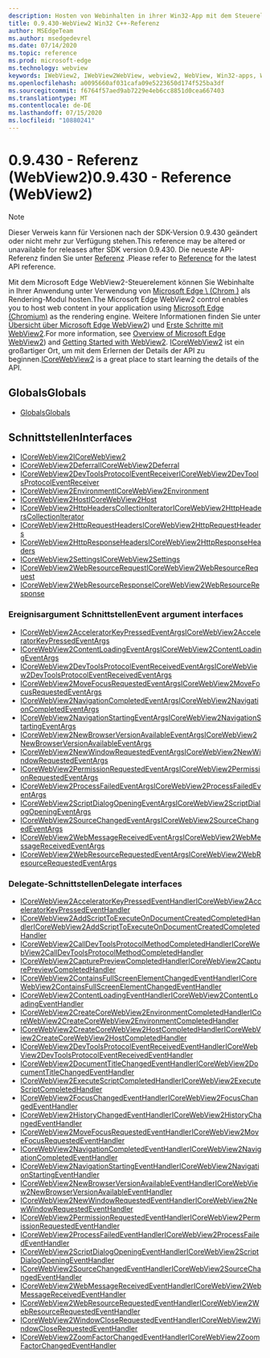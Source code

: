 ```yaml
---
description: Hosten von Webinhalten in ihrer Win32-App mit dem Steuerelement "Microsoft Edge WebView 2"
title: 0.9.430-WebView2 Win32 C++-Referenz
author: MSEdgeTeam
ms.author: msedgedevrel
ms.date: 07/14/2020
ms.topic: reference
ms.prod: microsoft-edge
ms.technology: webview
keywords: IWebView2, IWebView2WebView, webview2, WebView, Win32-apps, Win32, Edge, ICoreWebView2, ICoreWebView2Host, Browser-Steuerelement, Edge-HTML
ms.openlocfilehash: a0095660af031cafa09e5223650d174f525ba3df
ms.sourcegitcommit: f6764f57aed9ab7229e4eb6cc8851d0cea667403
ms.translationtype: MT
ms.contentlocale: de-DE
ms.lasthandoff: 07/15/2020
ms.locfileid: "10880241"
---
```

# <span data-ttu-id="3a569-104">0.9.430 - Referenz (WebView2)</span><span class="sxs-lookup"><span data-stu-id="3a569-104">0.9.430 - Reference (WebView2)</span></span>  

> [!NOTE]
> <span data-ttu-id="3a569-105">Dieser Verweis kann für Versionen nach der SDK-Version 0.9.430 geändert oder nicht mehr zur Verfügung stehen.</span><span class="sxs-lookup"><span data-stu-id="3a569-105">This reference may be altered or unavailable for releases after SDK version 0.9.430.</span></span> <span data-ttu-id="3a569-106">Die neueste API-Referenz finden Sie unter [Referenz](../../webview2-api-reference.md) .</span><span class="sxs-lookup"><span data-stu-id="3a569-106">Please refer to [Reference](../../webview2-api-reference.md) for the latest API reference.</span></span>

<span data-ttu-id="3a569-107">Mit dem Microsoft Edge WebView2-Steuerelement können Sie Webinhalte in Ihrer Anwendung unter Verwendung von [Microsoft Edge \ (Chrom \)](https://www.microsoftedgeinsider.com) als Rendering-Modul hosten.</span><span class="sxs-lookup"><span data-stu-id="3a569-107">The Microsoft Edge WebView2 control enables you to host web content in your application using [Microsoft Edge \(Chromium\)](https://www.microsoftedgeinsider.com) as the rendering engine.</span></span>  <span data-ttu-id="3a569-108">Weitere Informationen finden Sie unter [Übersicht über Microsoft Edge WebView2](../../index.md)) und [Erste Schritte mit WebView2](../../gettingstarted/win32.md).</span><span class="sxs-lookup"><span data-stu-id="3a569-108">For more information, see [Overview of Microsoft Edge WebView2](../../index.md)) and [Getting Started with WebView2](../../gettingstarted/win32.md).</span></span>  <span data-ttu-id="3a569-109">[ICoreWebView2](0-9-430/ICoreWebView2.md) ist ein großartiger Ort, um mit dem Erlernen der Details der API zu beginnen.</span><span class="sxs-lookup"><span data-stu-id="3a569-109">[ICoreWebView2](0-9-430/ICoreWebView2.md) is a great place to start learning the details of the API.</span></span>  

## <span data-ttu-id="3a569-110">Globals</span><span class="sxs-lookup"><span data-stu-id="3a569-110">Globals</span></span>  

*   [<span data-ttu-id="3a569-111">Globals</span><span class="sxs-lookup"><span data-stu-id="3a569-111">Globals</span></span>](0-9-430/webview2-idl.md)  

## <span data-ttu-id="3a569-112">Schnittstellen</span><span class="sxs-lookup"><span data-stu-id="3a569-112">Interfaces</span></span>  
*   [<span data-ttu-id="3a569-113">ICoreWebView2</span><span class="sxs-lookup"><span data-stu-id="3a569-113">ICoreWebView2</span></span>](0-9-430/ICoreWebView2.md)
*   [<span data-ttu-id="3a569-114">ICoreWebView2Deferral</span><span class="sxs-lookup"><span data-stu-id="3a569-114">ICoreWebView2Deferral</span></span>](0-9-430/ICoreWebView2Deferral.md)
*   [<span data-ttu-id="3a569-115">ICoreWebView2DevToolsProtocolEventReceiver</span><span class="sxs-lookup"><span data-stu-id="3a569-115">ICoreWebView2DevToolsProtocolEventReceiver</span></span>](0-9-430/ICoreWebView2DevToolsProtocolEventReceiver.md)
*   [<span data-ttu-id="3a569-116">ICoreWebView2Environment</span><span class="sxs-lookup"><span data-stu-id="3a569-116">ICoreWebView2Environment</span></span>](0-9-430/ICoreWebView2Environment.md)
*   [<span data-ttu-id="3a569-117">ICoreWebView2Host</span><span class="sxs-lookup"><span data-stu-id="3a569-117">ICoreWebView2Host</span></span>](0-9-430/ICoreWebView2Host.md)
*   [<span data-ttu-id="3a569-118">ICoreWebView2HttpHeadersCollectionIterator</span><span class="sxs-lookup"><span data-stu-id="3a569-118">ICoreWebView2HttpHeadersCollectionIterator</span></span>](0-9-430/ICoreWebView2HttpHeadersCollectionIterator.md)
*   [<span data-ttu-id="3a569-119">ICoreWebView2HttpRequestHeaders</span><span class="sxs-lookup"><span data-stu-id="3a569-119">ICoreWebView2HttpRequestHeaders</span></span>](0-9-430/ICoreWebView2HttpRequestHeaders.md)
*   [<span data-ttu-id="3a569-120">ICoreWebView2HttpResponseHeaders</span><span class="sxs-lookup"><span data-stu-id="3a569-120">ICoreWebView2HttpResponseHeaders</span></span>](0-9-430/ICoreWebView2HttpResponseHeaders.md)
*   [<span data-ttu-id="3a569-121">ICoreWebView2Settings</span><span class="sxs-lookup"><span data-stu-id="3a569-121">ICoreWebView2Settings</span></span>](0-9-430/ICoreWebView2Settings.md)
*   [<span data-ttu-id="3a569-122">ICoreWebView2WebResourceRequest</span><span class="sxs-lookup"><span data-stu-id="3a569-122">ICoreWebView2WebResourceRequest</span></span>](0-9-430/ICoreWebView2WebResourceRequest.md)
*   [<span data-ttu-id="3a569-123">ICoreWebView2WebResourceResponse</span><span class="sxs-lookup"><span data-stu-id="3a569-123">ICoreWebView2WebResourceResponse</span></span>](0-9-430/ICoreWebView2WebResourceResponse.md)

### <span data-ttu-id="3a569-124">Ereignisargument Schnittstellen</span><span class="sxs-lookup"><span data-stu-id="3a569-124">Event argument interfaces</span></span>

*   [<span data-ttu-id="3a569-125">ICoreWebView2AcceleratorKeyPressedEventArgs</span><span class="sxs-lookup"><span data-stu-id="3a569-125">ICoreWebView2AcceleratorKeyPressedEventArgs</span></span>](0-9-430/ICoreWebView2AcceleratorKeyPressedEventArgs.md)
*   [<span data-ttu-id="3a569-126">ICoreWebView2ContentLoadingEventArgs</span><span class="sxs-lookup"><span data-stu-id="3a569-126">ICoreWebView2ContentLoadingEventArgs</span></span>](0-9-430/ICoreWebView2ContentLoadingEventArgs.md)
*   [<span data-ttu-id="3a569-127">ICoreWebView2DevToolsProtocolEventReceivedEventArgs</span><span class="sxs-lookup"><span data-stu-id="3a569-127">ICoreWebView2DevToolsProtocolEventReceivedEventArgs</span></span>](0-9-430/ICoreWebView2DevToolsProtocolEventReceivedEventArgs.md)
*   [<span data-ttu-id="3a569-128">ICoreWebView2MoveFocusRequestedEventArgs</span><span class="sxs-lookup"><span data-stu-id="3a569-128">ICoreWebView2MoveFocusRequestedEventArgs</span></span>](0-9-430/ICoreWebView2MoveFocusRequestedEventArgs.md)
*   [<span data-ttu-id="3a569-129">ICoreWebView2NavigationCompletedEventArgs</span><span class="sxs-lookup"><span data-stu-id="3a569-129">ICoreWebView2NavigationCompletedEventArgs</span></span>](0-9-430/ICoreWebView2NavigationCompletedEventArgs.md)
*   [<span data-ttu-id="3a569-130">ICoreWebView2NavigationStartingEventArgs</span><span class="sxs-lookup"><span data-stu-id="3a569-130">ICoreWebView2NavigationStartingEventArgs</span></span>](0-9-430/ICoreWebView2NavigationStartingEventArgs.md)
*   [<span data-ttu-id="3a569-131">ICoreWebView2NewBrowserVersionAvailableEventArgs</span><span class="sxs-lookup"><span data-stu-id="3a569-131">ICoreWebView2NewBrowserVersionAvailableEventArgs</span></span>](0-9-430/ICoreWebView2NewBrowserVersionAvailableEventArgs.md)
*   [<span data-ttu-id="3a569-132">ICoreWebView2NewWindowRequestedEventArgs</span><span class="sxs-lookup"><span data-stu-id="3a569-132">ICoreWebView2NewWindowRequestedEventArgs</span></span>](0-9-430/ICoreWebView2NewWindowRequestedEventArgs.md)
*   [<span data-ttu-id="3a569-133">ICoreWebView2PermissionRequestedEventArgs</span><span class="sxs-lookup"><span data-stu-id="3a569-133">ICoreWebView2PermissionRequestedEventArgs</span></span>](0-9-430/ICoreWebView2PermissionRequestedEventArgs.md)
*   [<span data-ttu-id="3a569-134">ICoreWebView2ProcessFailedEventArgs</span><span class="sxs-lookup"><span data-stu-id="3a569-134">ICoreWebView2ProcessFailedEventArgs</span></span>](0-9-430/ICoreWebView2ProcessFailedEventArgs.md)
*   [<span data-ttu-id="3a569-135">ICoreWebView2ScriptDialogOpeningEventArgs</span><span class="sxs-lookup"><span data-stu-id="3a569-135">ICoreWebView2ScriptDialogOpeningEventArgs</span></span>](0-9-430/ICoreWebView2ScriptDialogOpeningEventArgs.md)
*   [<span data-ttu-id="3a569-136">ICoreWebView2SourceChangedEventArgs</span><span class="sxs-lookup"><span data-stu-id="3a569-136">ICoreWebView2SourceChangedEventArgs</span></span>](0-9-430/ICoreWebView2SourceChangedEventArgs.md)
*   [<span data-ttu-id="3a569-137">ICoreWebView2WebMessageReceivedEventArgs</span><span class="sxs-lookup"><span data-stu-id="3a569-137">ICoreWebView2WebMessageReceivedEventArgs</span></span>](0-9-430/ICoreWebView2WebMessageReceivedEventArgs.md)
*   [<span data-ttu-id="3a569-138">ICoreWebView2WebResourceRequestedEventArgs</span><span class="sxs-lookup"><span data-stu-id="3a569-138">ICoreWebView2WebResourceRequestedEventArgs</span></span>](0-9-430/ICoreWebView2WebResourceRequestedEventArgs.md)

### <span data-ttu-id="3a569-139">Delegate-Schnittstellen</span><span class="sxs-lookup"><span data-stu-id="3a569-139">Delegate interfaces</span></span>

*   [<span data-ttu-id="3a569-140">ICoreWebView2AcceleratorKeyPressedEventHandler</span><span class="sxs-lookup"><span data-stu-id="3a569-140">ICoreWebView2AcceleratorKeyPressedEventHandler</span></span>](0-9-430/ICoreWebView2AcceleratorKeyPressedEventHandler.md)
*   [<span data-ttu-id="3a569-141">ICoreWebView2AddScriptToExecuteOnDocumentCreatedCompletedHandler</span><span class="sxs-lookup"><span data-stu-id="3a569-141">ICoreWebView2AddScriptToExecuteOnDocumentCreatedCompletedHandler</span></span>](0-9-430/ICoreWebView2AddScriptToExecuteOnDocumentCreatedCompletedHandler.md)
*   [<span data-ttu-id="3a569-142">ICoreWebView2CallDevToolsProtocolMethodCompletedHandler</span><span class="sxs-lookup"><span data-stu-id="3a569-142">ICoreWebView2CallDevToolsProtocolMethodCompletedHandler</span></span>](0-9-430/ICoreWebView2CallDevToolsProtocolMethodCompletedHandler.md)
*   [<span data-ttu-id="3a569-143">ICoreWebView2CapturePreviewCompletedHandler</span><span class="sxs-lookup"><span data-stu-id="3a569-143">ICoreWebView2CapturePreviewCompletedHandler</span></span>](0-9-430/ICoreWebView2CapturePreviewCompletedHandler.md)
*   [<span data-ttu-id="3a569-144">ICoreWebView2ContainsFullScreenElementChangedEventHandler</span><span class="sxs-lookup"><span data-stu-id="3a569-144">ICoreWebView2ContainsFullScreenElementChangedEventHandler</span></span>](0-9-430/ICoreWebView2ContainsFullScreenElementChangedEventHandler.md)
*   [<span data-ttu-id="3a569-145">ICoreWebView2ContentLoadingEventHandler</span><span class="sxs-lookup"><span data-stu-id="3a569-145">ICoreWebView2ContentLoadingEventHandler</span></span>](0-9-430/ICoreWebView2ContentLoadingEventHandler.md)
*   [<span data-ttu-id="3a569-146">ICoreWebView2CreateCoreWebView2EnvironmentCompletedHandler</span><span class="sxs-lookup"><span data-stu-id="3a569-146">ICoreWebView2CreateCoreWebView2EnvironmentCompletedHandler</span></span>](0-9-430/ICoreWebView2CreateCoreWebView2EnvironmentCompletedHandler.md)
*   [<span data-ttu-id="3a569-147">ICoreWebView2CreateCoreWebView2HostCompletedHandler</span><span class="sxs-lookup"><span data-stu-id="3a569-147">ICoreWebView2CreateCoreWebView2HostCompletedHandler</span></span>](0-9-430/ICoreWebView2CreateCoreWebView2HostCompletedHandler.md)
*   [<span data-ttu-id="3a569-148">ICoreWebView2DevToolsProtocolEventReceivedEventHandler</span><span class="sxs-lookup"><span data-stu-id="3a569-148">ICoreWebView2DevToolsProtocolEventReceivedEventHandler</span></span>](0-9-430/ICoreWebView2DevToolsProtocolEventReceivedEventHandler.md)
*   [<span data-ttu-id="3a569-149">ICoreWebView2DocumentTitleChangedEventHandler</span><span class="sxs-lookup"><span data-stu-id="3a569-149">ICoreWebView2DocumentTitleChangedEventHandler</span></span>](0-9-430/ICoreWebView2DocumentTitleChangedEventHandler.md)
*   [<span data-ttu-id="3a569-150">ICoreWebView2ExecuteScriptCompletedHandler</span><span class="sxs-lookup"><span data-stu-id="3a569-150">ICoreWebView2ExecuteScriptCompletedHandler</span></span>](0-9-430/ICoreWebView2ExecuteScriptCompletedHandler.md)
*   [<span data-ttu-id="3a569-151">ICoreWebView2FocusChangedEventHandler</span><span class="sxs-lookup"><span data-stu-id="3a569-151">ICoreWebView2FocusChangedEventHandler</span></span>](0-9-430/ICoreWebView2FocusChangedEventHandler.md)
*   [<span data-ttu-id="3a569-152">ICoreWebView2HistoryChangedEventHandler</span><span class="sxs-lookup"><span data-stu-id="3a569-152">ICoreWebView2HistoryChangedEventHandler</span></span>](0-9-430/ICoreWebView2HistoryChangedEventHandler.md)
*   [<span data-ttu-id="3a569-153">ICoreWebView2MoveFocusRequestedEventHandler</span><span class="sxs-lookup"><span data-stu-id="3a569-153">ICoreWebView2MoveFocusRequestedEventHandler</span></span>](0-9-430/ICoreWebView2MoveFocusRequestedEventHandler.md)
*   [<span data-ttu-id="3a569-154">ICoreWebView2NavigationCompletedEventHandler</span><span class="sxs-lookup"><span data-stu-id="3a569-154">ICoreWebView2NavigationCompletedEventHandler</span></span>](0-9-430/ICoreWebView2NavigationCompletedEventHandler.md)
*   [<span data-ttu-id="3a569-155">ICoreWebView2NavigationStartingEventHandler</span><span class="sxs-lookup"><span data-stu-id="3a569-155">ICoreWebView2NavigationStartingEventHandler</span></span>](0-9-430/ICoreWebView2NavigationStartingEventHandler.md)
*   [<span data-ttu-id="3a569-156">ICoreWebView2NewBrowserVersionAvailableEventHandler</span><span class="sxs-lookup"><span data-stu-id="3a569-156">ICoreWebView2NewBrowserVersionAvailableEventHandler</span></span>](0-9-430/ICoreWebView2NewBrowserVersionAvailableEventHandler.md)
*   [<span data-ttu-id="3a569-157">ICoreWebView2NewWindowRequestedEventHandler</span><span class="sxs-lookup"><span data-stu-id="3a569-157">ICoreWebView2NewWindowRequestedEventHandler</span></span>](0-9-430/ICoreWebView2NewWindowRequestedEventHandler.md)
*   [<span data-ttu-id="3a569-158">ICoreWebView2PermissionRequestedEventHandler</span><span class="sxs-lookup"><span data-stu-id="3a569-158">ICoreWebView2PermissionRequestedEventHandler</span></span>](0-9-430/ICoreWebView2PermissionRequestedEventHandler.md)
*   [<span data-ttu-id="3a569-159">ICoreWebView2ProcessFailedEventHandler</span><span class="sxs-lookup"><span data-stu-id="3a569-159">ICoreWebView2ProcessFailedEventHandler</span></span>](0-9-430/ICoreWebView2ProcessFailedEventHandler.md)
*   [<span data-ttu-id="3a569-160">ICoreWebView2ScriptDialogOpeningEventHandler</span><span class="sxs-lookup"><span data-stu-id="3a569-160">ICoreWebView2ScriptDialogOpeningEventHandler</span></span>](0-9-430/ICoreWebView2ScriptDialogOpeningEventHandler.md)
*   [<span data-ttu-id="3a569-161">ICoreWebView2SourceChangedEventHandler</span><span class="sxs-lookup"><span data-stu-id="3a569-161">ICoreWebView2SourceChangedEventHandler</span></span>](0-9-430/ICoreWebView2SourceChangedEventHandler.md)
*   [<span data-ttu-id="3a569-162">ICoreWebView2WebMessageReceivedEventHandler</span><span class="sxs-lookup"><span data-stu-id="3a569-162">ICoreWebView2WebMessageReceivedEventHandler</span></span>](0-9-430/ICoreWebView2WebMessageReceivedEventHandler.md)
*   [<span data-ttu-id="3a569-163">ICoreWebView2WebResourceRequestedEventHandler</span><span class="sxs-lookup"><span data-stu-id="3a569-163">ICoreWebView2WebResourceRequestedEventHandler</span></span>](0-9-430/ICoreWebView2WebResourceRequestedEventHandler.md)
*   [<span data-ttu-id="3a569-164">ICoreWebView2WindowCloseRequestedEventHandler</span><span class="sxs-lookup"><span data-stu-id="3a569-164">ICoreWebView2WindowCloseRequestedEventHandler</span></span>](0-9-430/ICoreWebView2WindowCloseRequestedEventHandler.md)
*   [<span data-ttu-id="3a569-165">ICoreWebView2ZoomFactorChangedEventHandler</span><span class="sxs-lookup"><span data-stu-id="3a569-165">ICoreWebView2ZoomFactorChangedEventHandler</span></span>](0-9-430/ICoreWebView2ZoomFactorChangedEventHandler.md)
